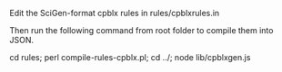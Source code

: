 Edit the SciGen-format cpblx rules in rules/cpblxrules.in

Then run the following command from root folder to compile them into JSON.

cd rules; perl compile-rules-cpblx.pl; cd ../; node lib/cpblxgen.js
